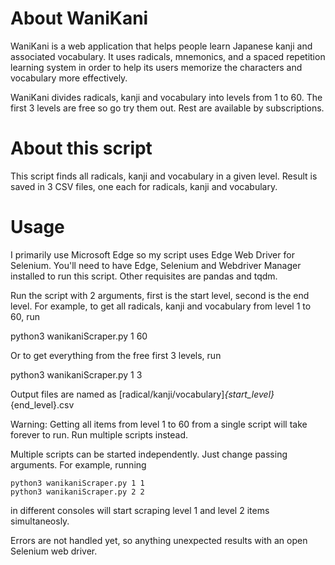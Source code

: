 # About WaniKani

WaniKani is a web application that helps people learn Japanese kanji and associated vocabulary. 
It uses radicals, mnemonics, and a spaced repetition learning system in order to help its users memorize the characters and vocabulary more effectively.

WaniKani divides radicals, kanji and vocabulary into levels from 1 to 60.
The first 3 levels are free so go try them out. Rest are available by subscriptions.

# About this script

This script finds all radicals, kanji and vocabulary in a given level.
Result is saved in 3 CSV files, one each for radicals, kanji and vocabulary.

# Usage

I primarily use Microsoft Edge so my script uses Edge Web Driver for Selenium. 
You'll need to have Edge, Selenium and Webdriver Manager installed to run this script.
Other requisites are pandas and tqdm.

Run the script with 2 arguments, first is the start level, second is the end level.
For example, to get all radicals, kanji and vocabulary from level 1 to 60, run

python3 wanikaniScraper.py 1 60

Or to get everything from the free first 3 levels, run

python3 wanikaniScraper.py 1 3

Output files are named as [radical/kanji/vocabulary]_{start_level}_{end_level}.csv

Warning: Getting all items from level 1 to 60 from a single script will take forever to run.
Run multiple scripts instead.

Multiple scripts can be started independently. 
Just change passing arguments. For example, running 

    python3 wanikaniScraper.py 1 1
    python3 wanikaniScraper.py 2 2

in different consoles will start scraping level 1 and level 2 items simultaneosly.

Errors are not handled yet, so anything unexpected results with an open Selenium web driver.
